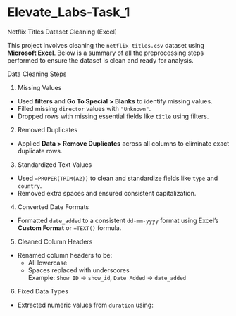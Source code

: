 # Elevate_Labs-Task_1

Netflix Titles Dataset Cleaning (Excel)

This project involves cleaning the `netflix_titles.csv` dataset using **Microsoft Excel**. Below is a summary of all the preprocessing steps performed to ensure the dataset is clean and ready for analysis.

Data Cleaning Steps

1. Missing Values
- Used **filters** and **Go To Special > Blanks** to identify missing values.
- Filled missing `director` values with `"Unknown"`.
- Dropped rows with missing essential fields like `title` using filters.

2. Removed Duplicates
- Applied **Data > Remove Duplicates** across all columns to eliminate exact duplicate rows.

3. Standardized Text Values
- Used `=PROPER(TRIM(A2))` to clean and standardize fields like `type` and `country`.
- Removed extra spaces and ensured consistent capitalization.

4. Converted Date Formats
- Formatted `date_added` to a consistent `dd-mm-yyyy` format using Excel’s **Custom Format** or `=TEXT()` formula.

5. Cleaned Column Headers
- Renamed column headers to be:
  - All lowercase
  - Spaces replaced with underscores  
  Example: `Show ID` → `show_id`, `Date Added` → `date_added`

6. Fixed Data Types
- Extracted numeric values from `duration` using:
